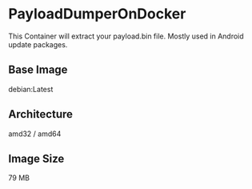 # PayloadDumperOnDocker
This Container will extract your payload.bin file. Mostly used in Android update packages.

## Base Image
debian:Latest

## Architecture
amd32 / amd64

## Image Size
79 MB
